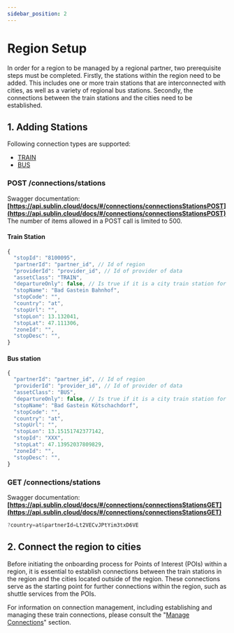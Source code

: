 ```yaml
---
sidebar_position: 2
---
```


# Region Setup

In order for a region to be managed by a regional partner, two prerequisite steps must be completed. Firstly, the stations within the region need to be added. This includes one or more train stations that are interconnected with cities, as well as a variety of regional bus stations. Secondly, the connections between the train stations and the cities need to be established. 

## 1. Adding Stations

Following connection types are supported:
  - [TRAIN](#TRAIN) 
  - [BUS](#BUS) 

### POST /connections/stations
Swagger documentation: 
**[https://api.sublin.cloud/docs/#/connections/connectionsStationsPOST](https://api.sublin.cloud/docs/#/connections/connectionsStationsPOST)** The number of items allowed in a POST call is limited to 500.


#### <a name="TRAIN" />Train Station

```jsx title="Train station Bad Gastein'"
{
  "stopId": "8100095",
  "partnerId": "partner_id", // Id of region
  "providerId": "provider_id", // Id of provider of data
  "assetClass": "TRAIN",
  "departureOnly": false, // Is true if it is a city train station for departure only
  "stopName": "Bad Gastein Bahnhof",
  "stopCode": "",
  "country": "at",
  "stopUrl": "",
  "stopLon": 13.132041,
  "stopLat": 47.111306,
  "zoneId": "",
  "stopDesc": "",
}
```

#### <a name="BUS" />Bus station

```jsx title="A bus station in Bad Gastein"
{
  "partnerId": "partner_id", // Id of region
  "providerId": "provider_id", // Id of provider of data
  "assetClass": "BUS",
  "departureOnly": false, // Is true if it is a city train station for departure only
  "stopName": "Bad Gastein Kötschachdorf",
  "stopCode": "",
  "country": "at",
  "stopUrl": "",
  "stopLon": 13.15151742377142,
  "stopId": "XXX",
  "stopLat": 47.13952037809829,
  "zoneId": "",
  "stopDesc": "",
}
```

### GET /connections/stations
Swagger documentation: **[https://api.sublin.cloud/docs/#/connections/connectionsStationsGET](https://api.sublin.cloud/docs/#/connections/connectionsStationsGET)**

```jsx title="Query example for all stations of a region"
?country=at&partnerId=Lt2VECvJPtYim3txD6VE
```

## 2. Connect the region to cities
Before initiating the onboarding process for Points of Interest (POIs) within a region, it is essential to establish connections between the train stations in the region and the cities located outside of the region. These connections serve as the starting point for further connections within the region, such as shuttle services from the POIs.

For information on connection management, including establishing and managing these train connections, please consult the "[Manage Connections](/docs/tutorial-connections/manage-connections)" section. 